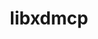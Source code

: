 ---
title: "libxdmcp"
layout: cache
categories: [package, v0.19]
meta: {"versions": ["1.1.2"], "compilers": ["gcc@7.3.1"], "oss": ["amzn2"], "platforms": ["linux"], "targets": ["aarch64"], "stacks": ["aws-isc-aarch64"], "num_specs": 1, "num_specs_by_stack": {"aws-isc-aarch64": 1}}
spec_details: [{"hash": "pzo4jywr54oku3yyvgqv62dvjwrruft5", "compiler": "gcc@7.3.1", "versions": ["1.1.2"], "os": "amzn2", "platform": "linux", "target": "aarch64", "variants": ["build_system=autotools"], "stacks": ["aws-isc-aarch64"], "size": "-", "tarball": "https://binaries.spack.io/releases/v0.19/build_cache/linux-amzn2-aarch64/gcc-7.3.1/libxdmcp-1.1.2/linux-amzn2-aarch64-gcc-7.3.1-libxdmcp-1.1.2-pzo4jywr54oku3yyvgqv62dvjwrruft5.spack"}]
---
